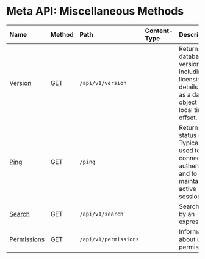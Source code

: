 # Meta API: Miscellaneous Methods

| **Name** | **Method** | **Path** | **Content-Type** | **Description** |
|:---|:---|:---|:---|:---|
| [Version](version.md) | GET | `/api/v1/version` |  | Returns database version including licensing details as well as a date object with local time and offset. |
| [Ping](ping.md) | GET | `/ping` |  | Returns `200` status code. Typically used to check connectivity, authentication and to maintain an active session. |
| [Search](search.md) | GET | `/api/v1/search` |  | Search series by an expression. |
| [Permissions](permissions.md)|GET|`/api/v1/permissions`||Information about user permissions.|

